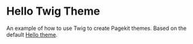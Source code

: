 # Hello Twig Theme

An example of how to use Twig to create Pagekit themes. Based on the default [Hello theme](https://github.com/pagekit/theme-hello).